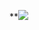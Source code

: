 **![](https://lh7-us.googleusercontent.com/M3SjFS6n0aDJ22Gqmrytifpil8VLs9wYE6kh-T01oTik1ayD3EWkotGeknX3chSPeDTZ0oZ6ZUf0giXgER9CN3v6nvB5H3vRaxMmxrMQsVVY_U8zKIl7Y0xxvZFSfooCCoZXdSryO2gn4S4310fhz00swA=s2048)

